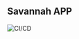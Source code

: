 ## Savannah APP

![CI/CD](https://github.com/geoffreykithuku/savannah_app/actions/workflows/ci.yml/badge.svg)
